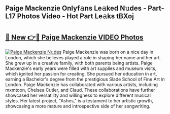 ## Paige Mackenzie Onlyf𝚊ns Le𝚊ked N𝚞des - Part-L17 Photos Video - Hot Part Le𝚊ks tBXoj

# <h2><a href="http://ab51454.deff.icu/?id=Paige+Mackenzie">🔗 New 👉🔴 Paige Mackenzie VIDEO Photos</a></h2>

[![Paige Mackenzie N𝚞des](https://i.imgur.com/rIISA9y.gif)](http://ab51454.deff.icu/?id=Paige+Mackenzie)
Paige Mackenzie was born on a nice day in London, which she believes played a role in shaping her name and her art. She grew up in a creative family, with both parents being artists. Paige Mackenzie's early years were filled with art supplies and museum visits, which ignited her passion for creating. She pursued her education in art, earning a Bachelor's degree from the prestigious Slade School of Fine Art in London. Paige Mackenzie has collaborated with various artists, including mxmtoon, Chelsea Cutler, and Claud. These collaborations have further showcased her versatility and willingness to explore different musical styles. Her latest project, "Ashes," is a testament to her artistic growth, showcasing a more mature and introspective side of her songwriting.

